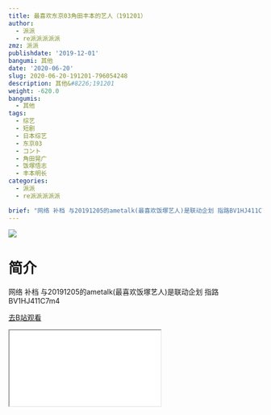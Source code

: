 ```yaml
---
title: 最喜欢东京03角田丰本的艺人（191201）
author:
  - 派派
  - re派派派派派
zmz: 派派
publishdate: '2019-12-01'
bangumi: 其他
date: '2020-06-20'
slug: 2020-06-20-191201-796054248
description: 其他&#8226;191201
weight: -620.0
bangumis:
  - 其他
tags:
  - 综艺
  - 短剧
  - 日本综艺
  - 东京03
  - コント
  - 角田晃广
  - 饭塚悟志
  - 丰本明长
categories:
  - 派派
  - re派派派派派

brief: "网络 补档 与20191205的ametalk(最喜欢饭塚艺人)是联动企划 指路BV1HJ411C7m4"
---
```

![](https://raw.githubusercontent.com/tcgriffith/owaraisite/master/static/tmpimg/0ce87e69a5b7ac82cb6d41fd0e31ed3a09a41829.jpg.480.jpg)
# 简介  
网络 补档
与20191205的ametalk(最喜欢饭塚艺人)是联动企划 指路BV1HJ411C7m4  

[去B站观看](https://www.bilibili.com/video/av796054248/)
<div class ="resp-container"><iframe class="testiframe" src="//player.bilibili.com/player.html?aid=796054248"", scrolling="no", allowfullscreen="true" > </iframe></div> 
